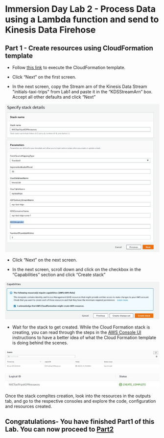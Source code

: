 # Immersion Day Lab 2 - Process Data using a Lambda function and send to Kinesis Data Firehose

## Part 1 - Create resources using CloudFormation template

* Follow [this link](https://console.aws.amazon.com/cloudformation/home#/stacks/new?stackName=NYCTaxiTripsKDFResources&templateURL=https://s3.amazonaws.com/shausma-public/public/cfn-templates/kinesis-analytics-workshop/kinesis-firehose-infrastructure.yml) to execute the CloudFormation template.

* Click “Next” on the first screen.

* In the next screen, copy the Stream arn of the Kinesis Data Stream "initials-taxi-trips" from Lab1 and paste it in the “KDSStreamArn” box. Accept all other defaults and click “Next”

![screen](images/Picture25.png)

* Click “Next” on the next screen.

* In the next screen, scroll down and click on the checkbox in the “Capabilities” section and click “Create stack”

![screen](images/Picture26.png)

* Wait for the stack to get created.  While the Cloud Formation stack is creating, you can read through the steps in the [AWS Console UI](Part1UI.md) instructions to have a better idea of what the Cloud Formation template is doing behind the scenes.

![screen](images/Picture27.png)


![screen](images/Picture28.png)

Once the stack compltes creation, look into the resources in the outputs tab, and go to the respective consoles and explore the code, configuration and resources created.

## Congratulations- You have finished Part1 of this Lab.  You can now proceed to [Part2](Part2.md)


